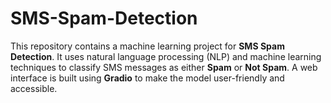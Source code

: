 # SMS-Spam-Detection
This repository contains a machine learning project for **SMS Spam Detection**. It uses natural language processing (NLP) and machine learning techniques to classify SMS messages as either **Spam** or **Not Spam**. A web interface is built using **Gradio** to make the model user-friendly and accessible.
